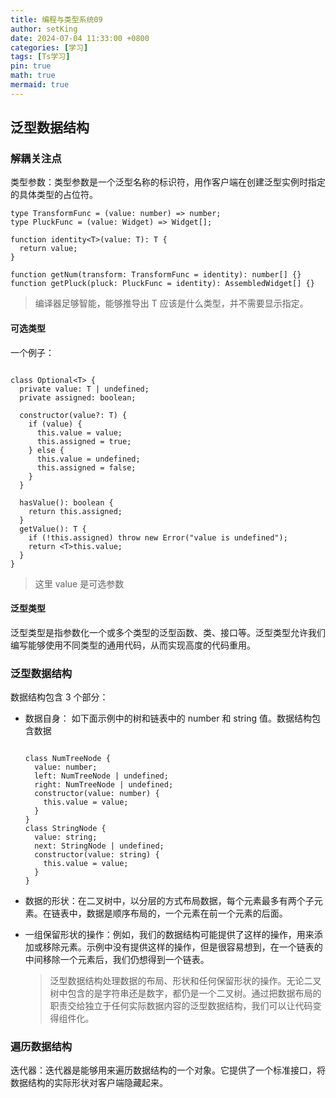 ```yaml
---
title: 编程与类型系统09
author: setKing
date: 2024-07-04 11:33:00 +0800
categories: [学习]
tags: [Ts学习]
pin: true
math: true
mermaid: true
---
```


## 泛型数据结构

### 解耦关注点

类型参数：类型参数是一个泛型名称的标识符，用作客户端在创建泛型实例时指定的具体类型的占位符。

```
type TransformFunc = (value: number) => number;
type PluckFunc = (value: Widget) => Widget[];

function identity<T>(value: T): T {
  return value;
}

function getNum(transform: TransformFunc = identity): number[] {}
function getPluck(pluck: PluckFunc = identity): AssembledWidget[] {}

```

> 编译器足够智能，能够推导出 T 应该是什么类型，并不需要显示指定。

#### 可选类型

一个例子：

```

class Optional<T> {
  private value: T | undefined;
  private assigned: boolean;

  constructor(value?: T) {
    if (value) {
      this.value = value;
      this.assigned = true;
    } else {
      this.value = undefined;
      this.assigned = false;
    }
  }

  hasValue(): boolean {
    return this.assigned;
  }
  getValue(): T {
    if (!this.assigned) throw new Error("value is undefined");
    return <T>this.value;
  }
}
```

> 这里 value 是可选参数

#### 泛型类型

泛型类型是指参数化一个或多个类型的泛型函数、类、接口等。泛型类型允许我们编写能够使用不同类型的通用代码，从而实现高度的代码重用。

### 泛型数据结构

数据结构包含 3 个部分：

- 数据自身： 如下面示例中的树和链表中的 number 和 string 值。数据结构包含数据

  ```

  class NumTreeNode {
    value: number;
    left: NumTreeNode | undefined;
    right: NumTreeNode | undefined;
    constructor(value: number) {
      this.value = value;
    }
  }
  class StringNode {
    value: string;
    next: StringNode | undefined;
    constructor(value: string) {
      this.value = value;
    }
  }
  ```

- 数据的形状：在二叉树中，以分层的方式布局数据，每个元素最多有两个子元素。在链表中，数据是顺序布局的，一个元素在前一个元素的后面。

- 一组保留形状的操作：例如，我们的数据结构可能提供了这样的操作，用来添加或移除元素。示例中没有提供这样的操作，但是很容易想到，在一个链表的中间移除一个元素后，我们仍想得到一个链表。

  > 泛型数据结构处理数据的布局、形状和任何保留形状的操作。无论二叉树中包含的是字符串还是数字，都仍是一个二叉树。通过把数据布局的职责交给独立于任何实际数据内容的泛型数据结构，我们可以让代码变得组件化。

### 遍历数据结构

迭代器：迭代器是能够用来遍历数据结构的一个对象。它提供了一个标准接口，将数据结构的实际形状对客户端隐藏起来。

